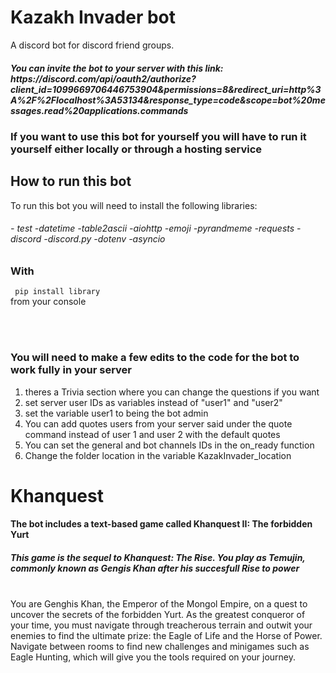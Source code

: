 # Kazakh Invader bot
 A discord bot for discord friend groups.

<h5> You can invite the bot to your server with this link: https://discord.com/api/oauth2/authorize?client_id=1099669706446753904&permissions=8&redirect_uri=http%3A%2F%2Flocalhost%3A53134&response_type=code&scope=bot%20messages.read%20applications.commands </h5>

<h3>If you want to use this bot for yourself you will have to run it yourself either locally or through a hosting service</h3>

<h2> How to run this bot </h2>

To run this bot you will need to install the following libraries: 
<h6>  - test  -datetime  -table2ascii  -aiohttp  -emoji  -pyrandmeme  -requests  -discord  -discord.py  -dotenv  -asyncio  </h6>

<h3> With </h3> <code class = "language-html"> pip install library</code> <br>
from your console

<br><br>
<h3> You will need to make a few edits to the code for the bot to work fully in your server</h6>

<ol>
<li>theres a Trivia section where you can change the questions if you want</li>
<li>set server user IDs as variables instead of "user1" and "user2"</li>
<li>set the variable user1 to being the bot admin</li>
<li>You can add quotes users from your server said under the quote command instead of user 1 and user 2 with the default quotes</li>
<li>You can set the general and bot channels IDs in the on_ready function</li>
<li>Change the folder location in the variable KazakInvader_location</li>
</ol>


<h1>Khanquest</h1>
<h4>The bot includes a text-based game called Khanquest II: The forbidden Yurt</h4>
<h5>This game is the sequel to Khanquest: The Rise. You play as Temujin, commonly known as Gengis Khan after his succesfull Rise to power</h5>
<br>
You are Genghis Khan, the Emperor of the Mongol Empire, on a quest to uncover the secrets of the forbidden Yurt. As the greatest conqueror of your time, you must navigate through treacherous terrain and outwit your enemies to find the ultimate prize: the Eagle of Life and the Horse of Power. Navigate between rooms to find new challenges and minigames such as Eagle Hunting, which will give you the tools required on your journey.
